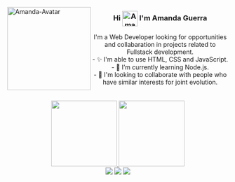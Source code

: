 <a href="https://github.com/amaendoas"><img align='left' alt="Amanda-Avatar" height="190em" src="https://i.imgur.com/3BOEkFp.png"/></a>
<div align="center">
<h3>Hi <img align="center" alt="Amanda-Js" height="35" width="35" src="https://media.giphy.com/media/Q7LHmoFwVP6Yc1swZs/giphy.gif"> I'm Amanda Guerra</h3>
I'm a Web Developer looking for opportunities and collabaration in projects related to Fullstack development.<br>
- ✨ I'm able to use HTML, CSS and JavaScript.<br>
- 🌱 I’m currently learning Node.js.<br>
- 🤝 I'm looking to collaborate with people who have similar interests for joint evolution.<br><br>
 </div>
<br>
<div align="center">
  <a href="https://github.com/amaendoas">
  <img height="150em" src="https://github-readme-stats.vercel.app/api?username=amaendoas&show_icons=true&theme=dracula&include_all_commits=true&count_private=true"/>
  <img height="150em" src="https://github-readme-stats.vercel.app/api/top-langs/?username=amaendoas&layout=compact&langs_count=7&theme=dracula"/></a>
<br>
  <a href="https://instagram.com/amaendoas" target="_blank"><img src="https://img.shields.io/badge/-Instagram-%23E4405F?style=for-the-badge&logo=instagram&logoColor=white" target="_blank"></a>
  <a href = "mailto:amandguerra7@gmail.com"><img src="https://img.shields.io/badge/-Gmail-%23333?style=for-the-badge&logo=gmail&logoColor=white" target="_blank"></a>
  <a href="https://www.linkedin.com/in/guerramanda/" target="_blank"><img src="https://img.shields.io/badge/-LinkedIn-%230077B5?style=for-the-badge&logo=linkedin&logoColor=white" target="_blank"></a></div>
</div>
